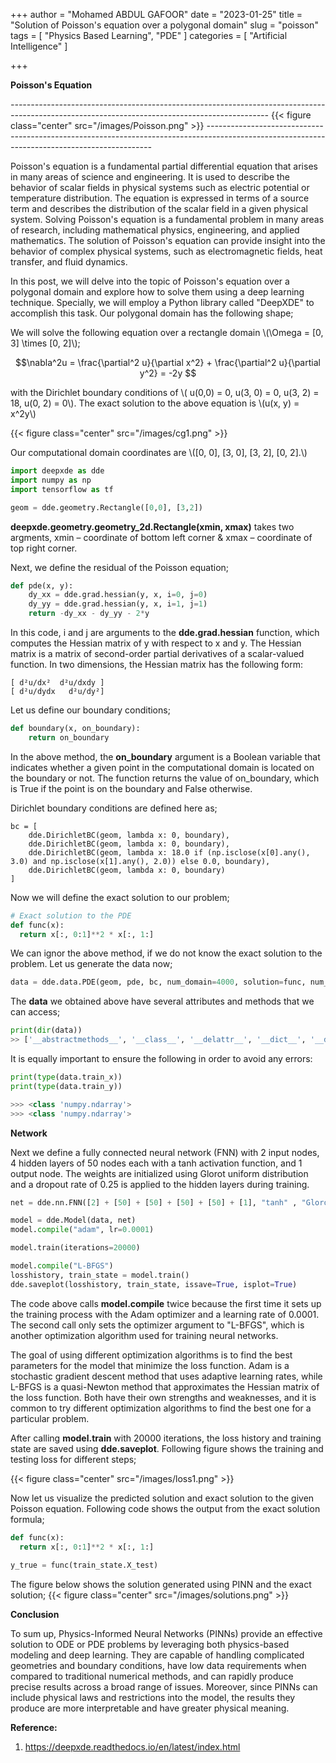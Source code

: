 +++
author = "Mohamed ABDUL GAFOOR"
date = "2023-01-25"
title = "Solution of Poisson's equation over a polygonal domain"
slug = "poisson"
tags = [
    "Physics Based Learning",
    "PDE"
]
categories = [
    "Artificial Intelligence"
]

+++

**Poisson's Equation**

*----------------------------------------------------------------------------------------------------------------------------------------------*
{{< figure class="center" src="/images/Poisson.png" >}}
*----------------------------------------------------------------------------------------------------------------------------------------------*

Poisson's equation is a fundamental partial differential equation that arises in many areas of science and engineering. It is used to describe the behavior of scalar fields in physical systems such as electric potential or temperature distribution. The equation is expressed in terms of a source term and describes the distribution of the scalar field in a given physical system. Solving Poisson's equation is a fundamental problem in many areas of research, including mathematical physics, engineering, and applied mathematics. The solution of Poisson's equation can provide insight into the behavior of complex physical systems, such as electromagnetic fields, heat transfer, and fluid dynamics. 

In this post, we will delve into the topic of Poisson's equation over a polygonal domain and explore how to solve them using a deep learning technique. Specially, we will employ a Python library called "DeepXDE" to accomplish this task. Our polygonal domain has the following shape;

We will solve the following equation over a rectangle domain \\(\Omega = [0, 3] \times  [0, 2]\\);

$$\nabla^2u = \frac{\partial^2 u}{\partial x^2} + \frac{\partial^2 u}{\partial y^2} = -2y $$

with the Dirichlet boundary conditions of \\( u(0,0) = 0, u(3, 0) = 0, u(3, 2) = 18, u(0, 2) = 0\\). The exact solution to the above equation is \\(u(x, y) = x^2y\\)

{{< figure class="center" src="/images/cg1.png" >}}

Our computational domain coordinates are \\([0, 0], [3, 0], [3, 2], [0, 2].\\)

```Python
import deepxde as dde
import numpy as np
import tensorflow as tf

geom = dde.geometry.Rectangle([0,0], [3,2])
```

**deepxde.geometry.geometry_2d.Rectangle(xmin, xmax)** takes two argments, xmin – coordinate of bottom left corner & xmax – coordinate of top right corner.

Next, we define the residual of the Poisson equation;

```Python
def pde(x, y):
    dy_xx = dde.grad.hessian(y, x, i=0, j=0)
    dy_yy = dde.grad.hessian(y, x, i=1, j=1)
    return -dy_xx - dy_yy - 2*y
```

In this code, i and j are arguments to the **dde.grad.hessian** function, which computes the Hessian matrix of y with respect to x and y. The Hessian matrix is a matrix of second-order partial derivatives of a scalar-valued function. In two dimensions, the Hessian matrix has the following form:

```
[ d²u/dx²  d²u/dxdy ]
[ d²u/dydx   d²u/dy²]
```
Let us define our boundary conditions; 

```Python
def boundary(x, on_boundary):
    return on_boundary
```
    
In the above method, the **on_boundary** argument is a Boolean variable that indicates whether a given point in the computational domain is located on the boundary or not. The function returns the value of on_boundary, which is True if the point is on the boundary and False otherwise.

Dirichlet boundary conditions are defined here as; 
```
bc = [
    dde.DirichletBC(geom, lambda x: 0, boundary),
    dde.DirichletBC(geom, lambda x: 0, boundary),
    dde.DirichletBC(geom, lambda x: 18.0 if (np.isclose(x[0].any(), 3.0) and np.isclose(x[1].any(), 2.0)) else 0.0, boundary),
    dde.DirichletBC(geom, lambda x: 0, boundary)
]
```

Now we will define the exact solution to our problem;

```Python
# Exact solution to the PDE
def func(x):
  return x[:, 0:1]**2 * x[:, 1:]
```

We can ignor the above method, if we do not know the exact solution to the problem. Let us generate the data now;
```Python
data = dde.data.PDE(geom, pde, bc, num_domain=4000, solution=func, num_boundary=2000, train_distribution='Hammersley', num_test=5000)
```
The **data** we obtained above have several attributes and methods that we can access;

```Python
print(dir(data))
>> ['__abstractmethods__', '__class__', '__delattr__', '__dict__', '__dir__', '__doc__', '__eq__', '__format__', '__ge__', '__getattribute__', '__gt__', '__hash__', '__init__', '__init_subclass__', '__le__', '__lt__', '__module__', '__ne__', '__new__', '__reduce__', '__reduce_ex__', '__repr__', '__setattr__', '__sizeof__', '__slots__', '__str__', '__subclasshook__', '__weakref__', '_abc_impl', 'add_anchors', 'anchors', 'auxiliary_var_fn', 'bc_points', 'bcs', 'exclusions', 'geom', 'losses', 'losses_test', 'losses_train', 'num_bcs', 'num_boundary', 'num_domain', 'num_test', 'pde', 'replace_with_anchors', 'resample_train_points', 'soln', 'test', 'test_aux_vars', 'test_points', 'test_x', 'test_y', 'train_aux_vars', 'train_distribution', 'train_next_batch', 'train_points', 'train_x', 'train_x_all', 'train_x_bc', 'train_y']

```
It is equally important to ensure the following in order to avoid any errors:

```Python
print(type(data.train_x))
print(type(data.train_y))

>>> <class 'numpy.ndarray'>
>>> <class 'numpy.ndarray'>
```

**Network**

Next we define a fully connected neural network (FNN) with 2 input nodes, 4 hidden layers of 50 nodes each with a tanh activation function, and 1 output node. The weights are initialized using Glorot uniform distribution and a dropout rate of 0.25 is applied to the hidden layers during training.

```Python
net = dde.nn.FNN([2] + [50] + [50] + [50] + [50] + [1], "tanh" , "Glorot uniform", dropout_rate= 0.25)

model = dde.Model(data, net)
model.compile("adam", lr=0.0001)

model.train(iterations=20000)

model.compile("L-BFGS")
losshistory, train_state = model.train()
dde.saveplot(losshistory, train_state, issave=True, isplot=True)
```

The code above calls **model.compile** twice because the first time it sets up the training process with the Adam optimizer and a learning rate of 0.0001. The second call only sets the optimizer argument to "L-BFGS", which is another optimization algorithm used for training neural networks.

The goal of using different optimization algorithms is to find the best parameters for the model that minimize the loss function. Adam is a stochastic gradient descent method that uses adaptive learning rates, while L-BFGS is a quasi-Newton method that approximates the Hessian matrix of the loss function. Both have their own strengths and weaknesses, and it is common to try different optimization algorithms to find the best one for a particular problem.

After calling **model.train** with 20000 iterations, the loss history and training state are saved using **dde.saveplot**. Following figure shows the training and testing loss for different steps;

{{< figure class="center" src="/images/loss1.png" >}}

Now let us visualize the predicted solution and exact solution to the given Poisson equation. Following code shows the output from the exact solution formula;
```Python
def func(x):
  return x[:, 0:1]**2 * x[:, 1:]
  
y_true = func(train_state.X_test)
```

The figure below shows the solution generated using PINN and the exact solution;
{{< figure class="center" src="/images/solutions.png" >}}


**Conclusion**

To sum up, Physics-Informed Neural Networks (PINNs) provide an effective solution to ODE or PDE problems by leveraging both physics-based modeling and deep learning. They are capable of handling complicated geometries and boundary conditions, have low data requirements when compared to traditional numerical methods, and can rapidly produce precise results across a broad range of issues. Moreover, since PINNs can include physical laws and restrictions into the model, the results they produce are more interpretable and have greater physical meaning.

**Reference:**
1. https://deepxde.readthedocs.io/en/latest/index.html


